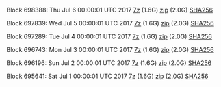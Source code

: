 Block 698388: Thu Jul  6 00:00:01 UTC 2017 [7z](https://transfer.sh/VdG08/bootstrap.dat.20170706.7z) (1.6G) [zip](https://transfer.sh/EGfb7/bootstrap.dat.20170706.zip) (2.0G) [SHA256](https://transfer.sh/B0IMw/sha256.txt)

Block 697839: Wed Jul  5 00:00:01 UTC 2017 [7z](https://transfer.sh/Ctx76/bootstrap.dat.20170705.7z) (1.6G) [zip](https://transfer.sh/zfqWA/bootstrap.dat.20170705.zip) (2.0G) [SHA256](https://transfer.sh/em2d1/sha256.txt)

Block 697289: Tue Jul  4 00:00:01 UTC 2017 [7z](https://transfer.sh/eO4Ke/bootstrap.dat.20170704.7z) (1.6G) [zip](https://transfer.sh/7M8Rs/bootstrap.dat.20170704.zip) (2.0G) [SHA256](https://transfer.sh/m13zk/sha256.txt)

Block 696743: Mon Jul  3 00:00:01 UTC 2017 [7z](https://transfer.sh/1xvgN/bootstrap.dat.20170703.7z) (1.6G) [zip](https://transfer.sh/10GBlK/bootstrap.dat.20170703.zip) (2.0G) [SHA256](https://transfer.sh/84bRf/sha256.txt)

Block 696196: Sun Jul  2 00:00:01 UTC 2017 [7z](https://transfer.sh/13SZUA/bootstrap.dat.20170702.7z) (1.6G) [zip](https://transfer.sh/15MYVf/bootstrap.dat.20170702.zip) (2.0G) [SHA256](https://transfer.sh/zraZR/sha256.txt)

Block 695641: Sat Jul  1 00:00:01 UTC 2017 [7z](https://transfer.sh/U8RlY/bootstrap.dat.20170701.7z) (1.6G) [zip](https://transfer.sh/SumTu/bootstrap.dat.20170701.zip) (2.0G) [SHA256](https://transfer.sh/WgCbm/sha256.txt)
